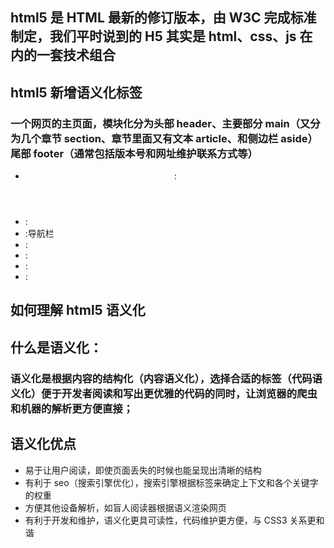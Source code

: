## html5 是 HTML 最新的修订版本，由 W3C 完成标准制定，我们平时说到的 H5 其实是 html、css、js 在内的一套技术组合

## html5 新增语义化标签

### 一个网页的主页面，模块化分为头部 header、主要部分 main（又分为几个章节 section、章节里面又有文本 article、和侧边栏 aside）尾部 footer（通常包括版本号和网址维护联系方式等）

- <header>:
- <footer>:
- <nav>:导航栏
- <section>:
- <article>:
- <aside>:
- <main>:

## 如何理解 html5 语义化

## 什么是语义化：

### 语义化是根据内容的结构化（内容语义化），选择合适的标签（代码语义化）便于开发者阅读和写出更优雅的代码的同时，让浏览器的爬虫和机器的解析更方便直接；

## 语义化优点

- 易于让用户阅读，即使页面丢失的时候也能呈现出清晰的结构
- 有利于 seo（搜索引擎优化），搜索引擎根据标签来确定上下文和各个关键字的权重
- 方便其他设备解析，如盲人阅读器根据语义渲染网页
- 有利于开发和维护，语义化更具可读性，代码维护更方便，与 CSS3 关系更和谐
